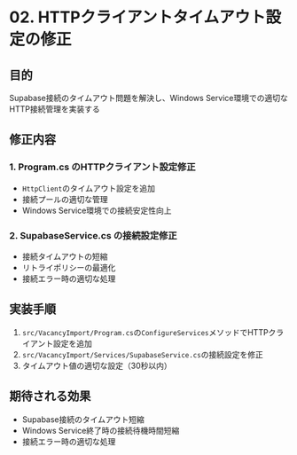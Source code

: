 # 02. HTTPクライアントタイムアウト設定の修正

## 目的
Supabase接続のタイムアウト問題を解決し、Windows Service環境での適切なHTTP接続管理を実装する

## 修正内容

### 1. Program.cs のHTTPクライアント設定修正
- `HttpClient`のタイムアウト設定を追加
- 接続プールの適切な管理
- Windows Service環境での接続安定性向上

### 2. SupabaseService.cs の接続設定修正
- 接続タイムアウトの短縮
- リトライポリシーの最適化
- 接続エラー時の適切な処理

## 実装手順

1. `src/VacancyImport/Program.cs`の`ConfigureServices`メソッドでHTTPクライアント設定を追加
2. `src/VacancyImport/Services/SupabaseService.cs`の接続設定を修正
3. タイムアウト値の適切な設定（30秒以内）

## 期待される効果
- Supabase接続のタイムアウト短縮
- Windows Service終了時の接続待機時間短縮
- 接続エラー時の適切な処理 